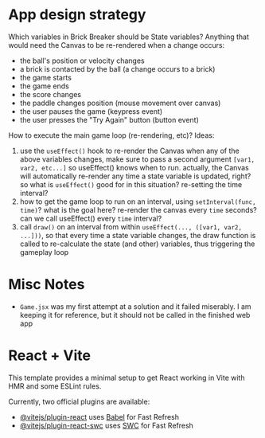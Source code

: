 # App design strategy

Which variables in Brick Breaker should be State variables?
Anything that would need the Canvas to be re-rendered when a change occurs:

-   the ball's position or velocity changes
-   a brick is contacted by the ball (a change occurs to a brick)
-   the game starts
-   the game ends
-   the score changes
-   the paddle changes position (mouse movement over canvas)
-   the user pauses the game (keypress event)
-   the user presses the "Try Again" button (button event)

How to execute the main game loop (re-rendering, etc)?
Ideas:

1. use the `useEffect()` hook to re-render the Canvas when any of the above variables changes, make sure to pass a second argument `[var1, var2, etc...]` so useEffect() knows when to run. actually, the Canvas will automatically re-render any time a state variable is updated, right? so what is `useEffect()` good for in this situation? re-setting the time interval?
2. how to get the game loop to run on an interval, using `setInterval(func, time)`? what is the goal here? re-render the canvas every `time` seconds? can we call useEffect() every `time` interval?
3. call `draw()` on an interval from within `useEffect(..., ([var1, var2, ...]))`, so that every time a state variable changes, the draw function is called to re-calculate the state (and other) variables, thus triggering the gameplay loop

# Misc Notes

-   `Game.jsx` was my first attempt at a solution and it failed miserably. I am keeping it for reference, but it should not be called in the finished web app

# React + Vite

This template provides a minimal setup to get React working in Vite with HMR and some ESLint rules.

Currently, two official plugins are available:

-   [@vitejs/plugin-react](https://github.com/vitejs/vite-plugin-react/blob/main/packages/plugin-react/README.md) uses [Babel](https://babeljs.io/) for Fast Refresh
-   [@vitejs/plugin-react-swc](https://github.com/vitejs/vite-plugin-react-swc) uses [SWC](https://swc.rs/) for Fast Refresh
